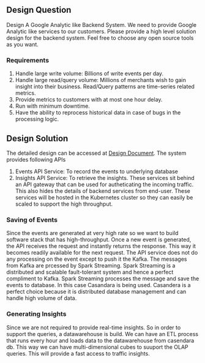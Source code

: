 ## Design Question
Design A Google Analytic like Backend System.
We need to provide Google Analytic like services to our customers. Please provide a high level solution design for the backend system. Feel free to choose any open source tools as you want.
### Requirements
1. Handle large write volume: Billions of write events per day.
2. Handle large read/query volume: Millions of merchants wish to gain insight into their business. Read/Query patterns are time-series related metrics.
3. Provide metrics to customers with at most one hour delay.
4. Run with minimum downtime.
5. Have the ability to reprocess historical data in case of bugs in the processing logic.
## Design Solution
The detailed design can be accessed at
[Design Document](src/application_architecture.pdf).
The system provides following APIs
1. Events API Service: To record the events to underlying database
2. Insights API Service: To retrieve the insights.
These services sit behind an API gateway that can be used for autheticating the incoming traffic. This also hides the details of backend services from end-user.
These services will be hosted in the Kubernetes cluster so they can easily be scaled to support the high throughput.
### Saving of Events
Since the events are generated at very high rate so we want to build software stack that has high-throughput. Once a new event is generated, the API receives the request and instantly returns the response. This way it becomes readily available for the next request. The API service does not do any processing on the event except to push it the Kafka. The messages from Kafka are prcessed by Spark Streaming. Spark Streaming is a distributed and scalable fault-tolerant system and hence a perfect compliment to Kafka. Spark Streaming processes the message and save the events to database. In this case Casandara is being used. Casandera is a perfect choice because it is distributed database management and can handle high volume of data.    
### Generating Insights
Since we are not required to provide real-time insights. So in order to support the queries, a datawarehouse is build. We can have an ETL process that runs every hour and loads data to the datawarehouse from casendara db. This way we can have multi-dimensional cubes to suuport the OLAP queries. This will provide a fast access to traffic insights.
